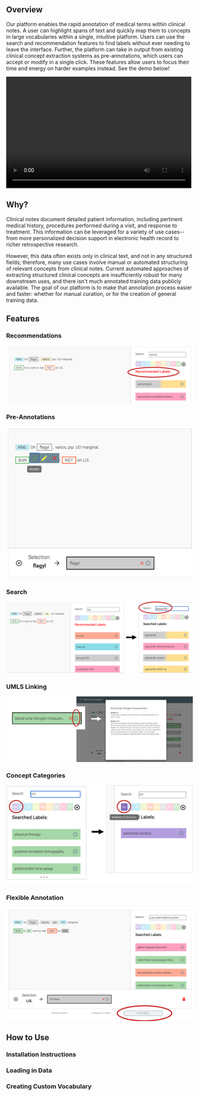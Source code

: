 ##  Overview
Our platform enables the rapid annotation of medical terms within clinical notes. A user can highlight spans of text and quickly map them to concepts in large vocabularies within a single, intuitive platform. Users can use the search and recommendation features to find labels without ever needing to leave the interface. Further, the platform can take in output from existing clinical concept extraction systems as pre-annotations, which users can accept or modify in a single click. These features allow users to focus their time and energy on harder examples instead. See the demo below!

<video controls="controls" width="500" height="300" name="Demo" src="files/annotator_demo.mov"></video>

## Why?
Clinical notes document detailed patient information, including pertinent medical history, procedures performed during a visit, and response to treatment. This information can be leveraged for a variety of use cases--from more personalized decision support in electronic health record to richer retrospective research. 

However, this data often exists only in clinical text, and not in any structured fields; therefore, many use cases involve manual or automated structuring of relevant concepts from clinical notes. Current automated approaches of extracting structured clinical concepts are insufficiently robust for many downstream uses, and there isn't much annotated training data publicly available. The goal of our platform is to make that annotation process easier and faster: whether for manual curation, or for the creation of general training data.

       
##  Features
### Recommendations
<img src="files/rec.png">

### Pre-Annotations
<img src="files/suggestion.png">

### Search
<img src="files/search.png">

### UMLS Linking
<img src="files/more_info.png">

### Concept Categories
<img src="files/filter.png">

### Flexible Annotation
<img src="files/match_options.png">

## How to Use
### Installation Instructions
### Loading in Data
### Creating Custom Vocabulary
